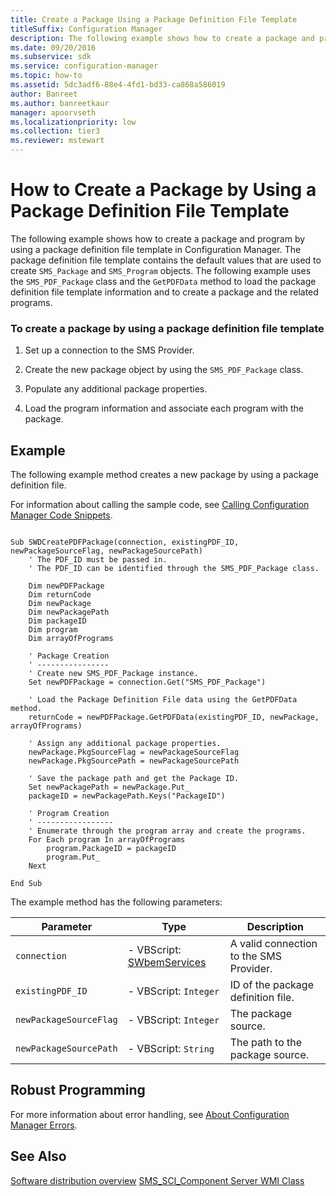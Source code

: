 ```yaml
---
title: Create a Package Using a Package Definition File Template
titleSuffix: Configuration Manager
description: The following example shows how to create a package and program by using a package definition file template in Configuration Manager.
ms.date: 09/20/2016
ms.subservice: sdk
ms.service: configuration-manager
ms.topic: how-to
ms.assetid: 5dc3adf6-88e4-4fd1-bd33-ca868a586019
author: Banreet
ms.author: banreetkaur
manager: apoorvseth
ms.localizationpriority: low
ms.collection: tier3
ms.reviewer: mstewart
---
```

# How to Create a Package by Using a Package Definition File Template
The following example shows how to create a package and program by using a package definition file template in Configuration Manager. The package definition file template contains the default values that are used to create `SMS_Package` and `SMS_Program` objects. The following example uses the `SMS_PDF_Package` class and the `GetPDFData` method to load the package definition file template information and to create a package and the related programs.

### To create a package by using a package definition file template

1.  Set up a connection to the SMS Provider.

2.  Create the new package object by using the `SMS_PDF_Package` class.

3.  Populate any additional package properties.

4.  Load the program information and associate each program with the package.

## Example
 The following example method creates a new package by using a package definition file.

 For information about calling the sample code, see [Calling Configuration Manager Code Snippets](../../../../develop/core/understand/calling-code-snippets.md).

```vbs

Sub SWDCreatePDFPackage(connection, existingPDF_ID, newPackageSourceFlag, newPackageSourcePath)
    ' The PDF_ID must be passed in.
    ' The PDF_ID can be identified through the SMS_PDF_Package class.

    Dim newPDFPackage
    Dim returnCode
    Dim newPackage
    Dim newPackagePath
    Dim packageID
    Dim program
    Dim arrayOfPrograms

    ' Package Creation
    ' ----------------
    ' Create new SMS_PDF_Package instance.
    Set newPDFPackage = connection.Get("SMS_PDF_Package")

    ' Load the Package Definition File data using the GetPDFData method.
    returnCode = newPDFPackage.GetPDFData(existingPDF_ID, newPackage, arrayOfPrograms)

    ' Assign any additional package properties.
    newPackage.PkgSourceFlag = newPackageSourceFlag
    newPackage.PkgSourcePath = newPackageSourcePath

    ' Save the package path and get the Package ID.
    Set newPackagePath = newPackage.Put_
    packageID = newPackagePath.Keys("PackageID")

    ' Program Creation
    ' -----------------
    ' Enumerate through the program array and create the programs.
    For Each program In arrayOfPrograms
        program.PackageID = packageID
        program.Put_
    Next

End Sub
```

 The example method has the following parameters:

|Parameter|Type|Description|
|---------------|----------|-----------------|
|`connection`|-   VBScript: [SWbemServices](/windows/win32/wmisdk/swbemservices)|A valid connection to the SMS Provider.|
|`existingPDF_ID`|-   VBScript: `Integer`|ID of the package definition file.|
|`newPackageSourceFlag`|-   VBScript: `Integer`|The package source.|
|`newPackageSourcePath`|-   VBScript: `String`|The path to the package source.|

## Robust Programming
 For more information about error handling, see [About Configuration Manager Errors](../../../../develop/core/understand/about-configuration-manager-errors.md).

## See Also
 [Software distribution overview](software-distribution-overview.md)
 [SMS_SCI_Component Server WMI Class](../../../../develop/reference/core/servers/configure/sms_sci_component-server-wmi-class.md)
